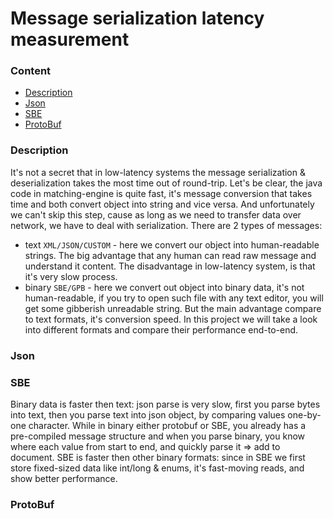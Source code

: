 # Message serialization latency measurement

### Content
* [Description](#description)
* [Json](#json)
* [SBE](#sbe)
* [ProtoBuf](#protobuf)

### Description
It's not a secret that in low-latency systems the message serialization & deserialization takes the most time out of round-trip. Let's be clear, the java code in matching-engine is quite fast, it's message conversion that takes time and both convert object into string and vice versa. And unfortunately we can't skip this step, cause as long as we need to transfer data over network, we have to deal with serialization.
There are 2 types of messages:
* text `XML/JSON/CUSTOM` - here we convert our object into human-readable strings. The big advantage that any human can read raw message and understand it content. The disadvantage in low-latency system, is that it's very slow process.
* binary `SBE/GPB` - here we convert out object into binary data, it's not human-readable, if you try to open such file with any text editor, you will get some gibberish unreadable string. But the main advantage compare to text formats, it's conversion speed. In this project we will take a look into different formats and compare their performance end-to-end.

### Json


### SBE
Binary data is faster then text: json parse is very slow, first you parse bytes into text, then you parse text into json object, by comparing values one-by-one character. While in binary either protobuf or SBE, you already has a pre-compiled message structure and when you parse binary, you know where each value from start to end, and quickly parse it => add to document.
SBE is faster then other binary formats: since in SBE we first store fixed-sized data like int/long & enums, it's fast-moving reads, and show better performance.

### ProtoBuf
